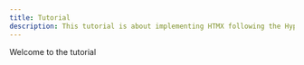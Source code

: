 ```yaml
---
title: Tutorial
description: This tutorial is about implementing HTMX following the Hypermdia Systems book
---
```


Welcome to the tutorial
